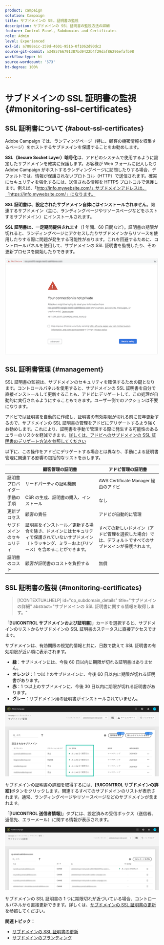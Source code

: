 ```yaml
---
product: campaign
solution: Campaign
title: サブドメインの SSL 証明書の監視
description: サブドメインの SSL 証明書の監視方法の詳細
feature: Control Panel, Subdomains and Certificates
role: Admin
level: Experienced
exl-id: a7888e1c-259d-4601-951b-0f1062d90dc2
source-git-commit: a3485766791387bd9422b4f29daf86296efafb98
workflow-type: ht
source-wordcount: '573'
ht-degree: 100%

---
```


# サブドメインの SSL 証明書の監視 {#monitoring-ssl-certificates}

## SSL 証明書について {#about-ssl-certificates}

Adobe Campaign では、ランディングページ（特に、顧客の機密情報を収集するページ）をホストするサブドメインを保護することをお勧めします。

**SSL（Secure Socket Layer）暗号化**&#x200B;は、アドビのシステムで使用するように設定したサブドメインを確実に保護します。お客様が Web フォームに記入したり Adobe Campaign がホストするランディングページに訪問したりする場合、デフォルトでは、情報が保護されないプロトコル（HTTP）で送信されます。確実にセキュリティを強化するには、送信される情報を HTTPS プロトコルで保護します。例えば、「http://info.mywebsite.com/」サブドメインアドレスは、「https://info.mywebsite.com/」になります。

**SSL 証明書は、設定されたサブドメイン自体にはインストールされません**。関連するサブドメイン（主に、ランディングページやリソースページなどをホストするサブドメイン）にインストールされます。

**SSL 証明書は、一定期間提供されます**（1 年間、60 日間など）。証明書の期限が切れると、ランディングページにアクセスしたりサブドメインからリソースを使用したりする際に問題が発生する可能性があります。これを回避するために、コントロールパネルを使用して、サブドメインの SSL 証明書を監視したり、その更新プロセスを開始したりできます。

![](assets/no_certificate.png)

## SSL 証明書管理 {#management}

SSL 証明書の監視は、サブドメインのセキュリティを確保するための鍵となります。コントロールパネルを使用すると、サブドメインの SSL 証明書を自分で直接インストールして更新することも、アドビにデリゲートして、この処理が自動的に実行されるようにすることもできます。ユーザー側でのアクションは不要になります。

アドビでは証明書を自動的に作成し、証明書の有効期限が切れる前に毎年更新するので、サブドメインの SSL 証明書の管理をアドビにデリゲートするよう強くお勧めします。これにより、証明書を手動で管理する際に発生する可能性のあるエラーのリスクを軽減できます。[詳しくは、アドビへのサブドメインの SSL 証明書のデリゲート方法を参照してください](delegate-ssl.md)

以下に、この操作をアドビにデリゲートする場合とは異なり、手動による証明書管理に関連する影響の包括的なリストを示します。

|       | 顧客管理の証明書 | アドビ管理の証明書 |
|  ---  |  ---  |  ---  |
| 証明書プロバイダー | サードパーティの証明機関 | AWS Certificate Manager 経由のアドビ |
| 手動の手順 | CSR の生成、証明書の購入、インストール | なし |
| 更新プロセス | 顧客の責任 | アドビが自動的に管理 |
| サブドメインのセキュリティ | 証明書をインストール／更新する場合を除き、ドメインにはセキュリティで保護されていないサブドメイン （トラッキング、ミラーおよびリソース）を含めることができます。 | すべての新しいドメイン（アドビ管理を選択した場合）では、デフォルトですべてのサブドメインが保護されます。 |
| 証明書のコスト | 顧客が証明書のコストを負担する | 無償 |

## SSL 証明書の監視 {#monitoring-certificates}

>[!CONTEXTUALHELP]
>id="cp_subdomain_details"
>title="サブドメインの詳細"
>abstract="サブドメインの SSL 証明書に関する情報を取得します。"

「**[!UICONTROL サブドメインおよび証明書]**」カードを選択すると、サブドメインのリストからサブドメインの SSL 証明書のステータスに直接アクセスできます。

サブドメインは、有効期限の視覚的情報と共に、日数で数えて SSL 証明書の有効期限が近い順に表示されます。

* **緑**：サブドメインには、今後 60 日以内に期限が切れる証明書はありません。
* **オレンジ**：1 つ以上のサブドメインに、今後 60 日以内に期限が切れる証明書があります。
* **赤**：1 つ以上のサブドメインに、今後 30 日以内に期限が切れる証明書があります。
* **グレー**：サブドメイン用の証明書がインストールされていません。

![](assets/subdomains_list.png)

サブドメインの証明書の詳細を取得するには、**[!UICONTROL サブドメインの詳細]**&#x200B;ボタンをクリックします。関連するすべてのサブドメインのリストが表示されます。通常、ランディングページやリソースページなどのサブドメインが含まれます。

「**[!UICONTROL 送信者情報]**」タブには、設定済みの受信ボックス（送信者、返信先、エラーメール）に関する情報が表示されます。

![](assets/subdomain_details.png)

サブドメインの SSL 証明書の 1 つに期限切れが近づいている場合、コントロールパネルから直接更新できます。詳しくは、[サブドメインの SSL 証明書の更新](../../subdomains-certificates/using/renewing-subdomain-certificate.md)を参照してください。

**関連トピック：**

* [サブドメインの SSL 証明書の更新](../../subdomains-certificates/using/renewing-subdomain-certificate.md)
* [サブドメインのブランディング](../../subdomains-certificates/using/subdomains-branding.md)
